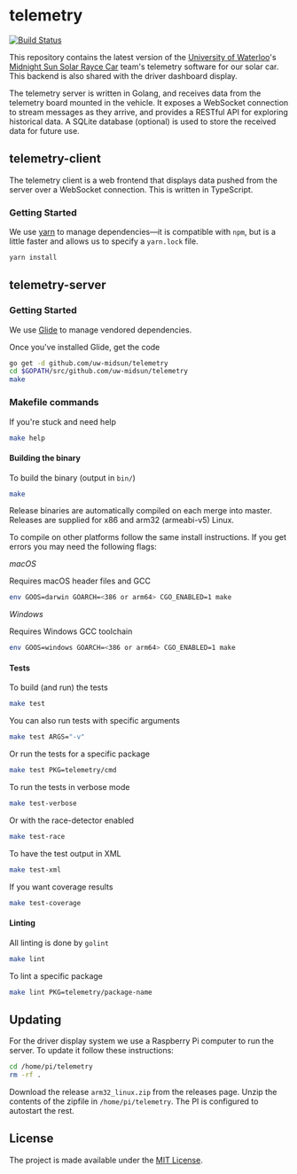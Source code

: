 # telemetry

[![Build Status](https://travis-ci.org/uw-midsun/telemetry.svg?branch=master)](https://travis-ci.org/uw-midsun/telemetry)

This repository contains the latest version of the
[University of Waterloo](https://uwaterloo.ca/)'s
[Midnight Sun Solar Rayce Car](http://www.uwmidsun.com/) team's telemetry
software for our solar car. This backend is also shared with the driver
dashboard display.

The telemetry server is written in Golang, and receives data from the telemetry
board mounted in the vehicle. It exposes a WebSocket connection to stream
messages as they arrive, and provides a RESTful API for exploring historical
data. A SQLite database (optional) is used to store the received data for future
use.

## telemetry-client
The telemetry client is a web frontend that displays data pushed from the server
over a WebSocket connection. This is written in TypeScript.

### Getting Started
We use [yarn](https://yarnpkg.com/en/) to manage dependencies&mdash;it is 
compatible with `npm`, but is a little faster and allows us to specify a
`yarn.lock` file.

```bash
yarn install
```

## telemetry-server

### Getting Started
We use [Glide](https://github.com/Masterminds/glide) to manage vendored
dependencies.

Once you've installed Glide, get the code

```bash
go get -d github.com/uw-midsun/telemetry
cd $GOPATH/src/github.com/uw-midsun/telemetry
make
```

### Makefile commands
If you're stuck and need help

```bash
make help
```

#### Building the binary
To build the binary (output in ``bin/``)

```bash
make
```

Release binaries are automatically compiled on each merge into master. Releases
are supplied for x86 and arm32 (armeabi-v5) Linux.

To compile on other platforms follow the same install instructions. If you get
errors you may need the following flags:

*macOS*

Requires macOS header files and GCC

```bash
env GOOS=darwin GOARCH=<386 or arm64> CGO_ENABLED=1 make
```

*Windows*

Requires Windows GCC toolchain

```bash
env GOOS=windows GOARCH=<386 or arm64> CGO_ENABLED=1 make
```

#### Tests
To build (and run) the tests

```bash
make test
```

You can also run tests with specific arguments

```bash
make test ARGS="-v"
```

Or run the tests for a specific package

```bash
make test PKG=telemetry/cmd
```

To run the tests in verbose mode

```bash
make test-verbose
```

Or with the race-detector enabled

```bash
make test-race
```

To have the test output in XML

```bash
make test-xml
```

If you want coverage results

```bash
make test-coverage
```

#### Linting
All linting is done by `golint`

```bash
make lint
```

To lint a specific package

```bash
make lint PKG=telemetry/package-name
```

## Updating

For the driver display system we use a Raspberry Pi computer to run the server.
To update it follow these instructions:

```bash
cd /home/pi/telemetry
rm -rf .
```

Download the release `arm32_linux.zip` from the releases page. Unzip the
contents of the zipfile in `/home/pi/telemetry`. The PI is configured to
autostart the rest.

## License
The project is made available under the [MIT License](https://opensource.org/licenses/MIT).
